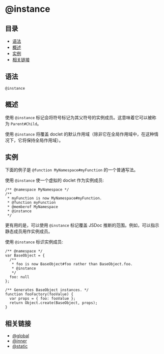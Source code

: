 <!--
title: @instance
order: 334
author: yuer
-->

# @instance

## 目录

- [语法](#语法)
- [概述](#概述)
- [实例](#实例)
- [相关链接](#相关链接)

## 语法

```
@instance
```

## 概述

使用 `@instance` 标记会将符号标记为其父符号的实例成员。这意味着它可以被称为 `Parent#Child`。

使用 `@instance` 将覆盖 doclet 的默认作用域（除非它在全局作用域中，在这种情况下，它将保持全局作用域）。

## 实例

下面的例子是 `@function MyNamespace#myFunction` 的一个普通写法。

使用 `@instance` 使一个虚拟的 doclet 作为实例成员:

```
/** @namespace MyNamespace */
/**
 * myFunction is now MyNamespace#myFunction.
 * @function myFunction
 * @memberof MyNamespace
 * @instance
 */
```

更有用的是，可以使用 `@instance` 标记覆盖 JSDoc 推断的范围。例如，可以指示静态成员用作实例成员。

使用 `@instance` 标识实例成员:

```
/** @namespace */
var BaseObject = {
  /**
   * foo is now BaseObject#foo rather than BaseObject.foo.
   * @instance
   */
  foo: null
};

/** Generates BaseObject instances. */
function fooFactory(fooValue) {
  var props = { foo: fooValue };
  return Object.create(BaseObject, props);
}
```

## 相关链接

- [@global](./tags-global.md)
- [@inner](./tags-inner.md)
- [@static](./tags-static.md)